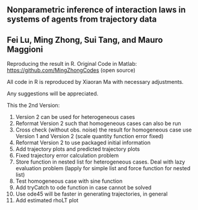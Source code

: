 ## Nonparametric inference of interaction laws in systems of agents from trajectory data
## Fei Lu, Ming Zhong, Sui Tang, and Mauro Maggioni

Reproducing the result in R. 
Original Code in Matlab: https://github.com/MingZhongCodes    (open source)

All code in R is reproduced by Xiaoran Ma with necessary adjustments.

Any suggestions will be appreciated.

This the 2nd Version:
1. Version 2 can be used for heterogeneous cases
2. Reformat Version 2 such that homogeneous cases can also be run
3. Cross check (without obs. noise) the result for homogeneous case use Version 1 and Version 2 (scale quantity function error fixed)
4. Reformat Version 2 to use packaged initial information
5. Add trajectory plots and predicted trajectory plots
6. Fixed trajectory error calculation problem
7. Store function in nested list for heterogeneous cases. Deal with lazy evaluation problem (lapply for simple list and force function for nested list)
8. Test homogeneous case with sine function
9. Add tryCatch to ode function in case cannot be solved
10. Use ode45 will be faster in generating trajectories, in general
11. Add estimated rhoLT plot
